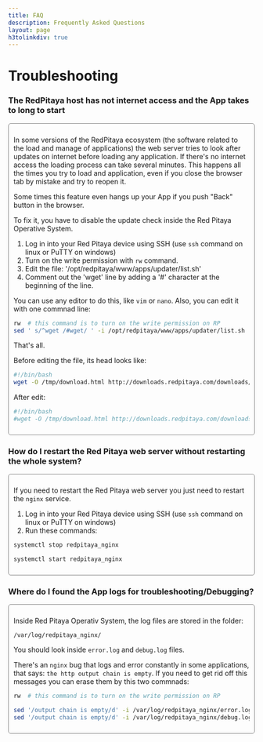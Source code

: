 ```yaml
---
title: FAQ
description: Frequently Asked Questions
layout: page
h3tolinkdiv: true
---
```




# Troubleshooting

### The RedPitaya host has not internet access and the App takes to long to start
<div class="collapse" markdown="1" style="padding: 10px; border: 1px solid gray; border-radius: 5px;">

In some versions of the RedPitaya ecosystem (the software related to the load and manage of
applications) the web server tries to look after updates on internet before loading any application.
If there's no internet access the loading process can take several minutes. This happens all the times
you try to load and application, even if you close the browser tab by mistake and try to reopen it.

Some times this feature even hangs up your App if you push "Back" button in the browser.

To fix it, you have to disable the update check inside the Red Pitaya Operative System.

  1. Log in into your Red Pitaya device using SSH (use `ssh` command on linux or PuTTY on windows)
  2. Turn on the write permission with `rw` command.
  3. Edit the file: '/opt/redpitaya/www/apps/updater/list.sh'
  4. Comment out the 'wget' line by adding a '#' character at the beginning of the line.

You can use any editor to do this, like `vim` or `nano`. Also, you can edit it with one commnad line:

```bash
rw  # this command is to turn on the write permission on RP
sed ' s/^wget /#wget/ ' -i /opt/redpitaya/www/apps/updater/list.sh
```
That's all.

Before editing the file, its head looks like:
```bash
#!/bin/bash
wget -O /tmp/download.html http://downloads.redpitaya.com/downloads/0.96 &> /dev/null
```

After edit:
```bash
#!/bin/bash
#wget -O /tmp/download.html http://downloads.redpitaya.com/downloads/0.96 &> /dev/null
```

</div>

### How do I restart the Red Pitaya web server without restarting the whole system?
<div class="collapse" markdown="1" style="padding: 10px; border: 1px solid gray; border-radius: 5px;">

If you need to restart the Red Pitaya web server you just need to restart the `nginx` service.

  1. Log in into your Red Pitaya device using SSH (use `ssh` command on linux or PuTTY on windows)
  2. Run these commands:

```bash
systemctl stop redpitaya_nginx

systemctl start redpitaya_nginx
```

</div>

### Where do I found the App logs for troubleshooting/Debugging?
<div class="collapse" markdown="1" style="padding: 10px; border: 1px solid gray; border-radius: 5px;">

Inside Red Pitaya Operativ System, the log files are stored in the folder:

`/var/log/redpitaya_nginx/`

You should look inside `error.log` and `debug.log` files.

There's an `nginx` bug that logs and error constantly in some applications, that says:
`the http output chain is empty`.
If you need to get rid off this messages you can erase them by this two commnads:

```bash
rw  # this command is to turn on the write permission on RP

sed '/output chain is empty/d' -i /var/log/redpitaya_nginx/error.log
sed '/output chain is empty/d' -i /var/log/redpitaya_nginx/debug.log
```

</div>
